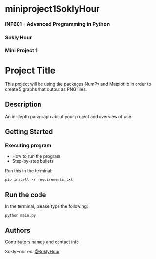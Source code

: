 # miniproject1SoklyHour

### INF601 - Advanced Programming in Python
### Sokly Hour
### Mini Project 1


# Project Title

This project will be using the packages NumPy and Matplotlib in order to create 5 graphs that output as PNG files.

## Description

An in-depth paragraph about your project and overview of use.

## Getting Started


### Executing program

* How to run the program
* Step-by-step bullets
  
Run this in the terminal:
```
pip install -r requirements.txt
```

## Run the code

In the terminal, please type the following:
```
python main.py
```

## Authors

Contributors names and contact info

SoklyHour
ex. [@SoklyHour](https://www.linkedin.com/in/soklyhour/)
